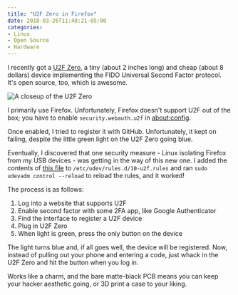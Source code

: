 ```yaml
---
title: "U2F Zero in Firefox"
date: 2018-03-26T11:48:21-05:00
categories:
- Linux
- Open Source
- Hardware
---
```


I recently got a [U2F Zero](https://u2fzero.com), a tiny (about 2 inches long) and cheap (about 8 dollars) device implementing the FIDO Universal Second Factor protocol. It's open source, too, which is awesome.

![A closeup of the U2F Zero](https://camo.githubusercontent.com/8f7abb7f684061138bd2a0aefa631a6fddad0d35/68747470733a2f2f692e696d6775722e636f6d2f4865725a6857512e6a7067)

I primarily use Firefox. Unfortunately, Firefox doesn't support U2F out of the box; you have to enable `security.webauth.u2f` in [about:config](about:config).

Once enabled, I tried to register it with GitHub. Unfortunately, it kept on failing, despite the little green light on the U2F Zero going blue.

Eventually, I discovered that one security measure - Linux isolating Firefox from my USB devices - was getting in the way of this new one. I added the contents of [this file](https://github.com/Yubico/libu2f-host/blob/master/70-u2f.rules) to `/etc/udev/rules.d/10-u2f.rules` and ran `sudo udevadm control --reload` to reload the rules, and it worked!

The process is as follows:

1. Log into a website that supports U2F
1. Enable second factor with some 2FA app, like Google Authenticator
1. Find the interface to register a U2F device
1. Plug in U2F Zero
1. When light is green, press the only button on the device

The light turns blue and, if all goes well, the device will be registered. Now, instead of pulling out your phone and entering a code, just whack in the U2F Zero and hit the button when you log in.

Works like a charm, and the bare matte-black PCB means you can keep your hacker aesthetic going, or 3D print a case to your liking.

